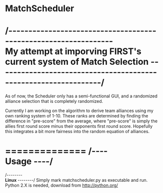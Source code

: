MatchScheduler
==============
/----------------------------------------------------------------\
My attempt at imporving FIRST's current system of Match Selection
\----------------------------------------------------------------/
==============

As of now, the Scheduler only has a semi-functional GUI, and a 
randomized alliance selection that is completely randomized.

Currently I am working on the algorithm to derive team alliances using 
my own ranking system of 1-10. These ranks are determined by finding the 
difference in "pre-score" from the average, where "pre-score" is 
simply the allies first round score minus their opponents first round score.
Hopefully this integrates a bit more fairness into the random equation of 
alliances.

==============
/----\
Usage
\----/
==============
/--------\
**Linux**
\--------/
Simply mark matchscheduler.py as executable and run. Python 2.X is needed, 
download from http://python.org/
